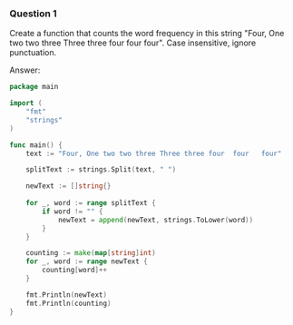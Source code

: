 ### Question 1

Create a function that counts the word frequency in this string "Four, One two two three Three three four  four   four".  Case insensitive, ignore punctuation.

Answer:

```go
package main

import (
	"fmt"
	"strings"
)

func main() {
	text := "Four, One two two three Three three four  four   four"

	splitText := strings.Split(text, " ")

	newText := []string{}
    
	for _, word := range splitText {
		if word != "" {
			newText = append(newText, strings.ToLower(word))
		}
	}

	counting := make(map[string]int)
	for _, word := range newText {
		counting[word]++
	}

	fmt.Println(newText)
	fmt.Println(counting)
}
```